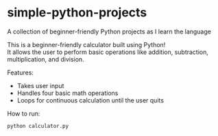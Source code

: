 # simple-python-projects
A collection of beginner-friendly Python projects as I learn the language

This is a beginner-friendly calculator built using Python!  
It allows the user to perform basic operations like addition, subtraction, multiplication, and division.

 Features:
- Takes user input
- Handles four basic math operations
- Loops for continuous calculation until the user quits

 How to run:
```bash
python calculator.py
